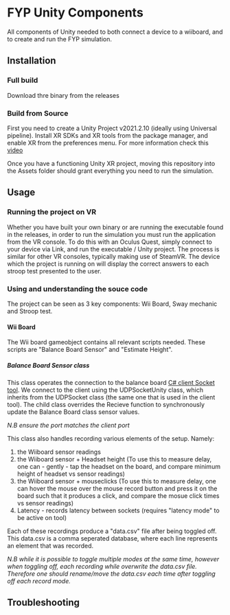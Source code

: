# FYP Unity Components
All components of Unity needed to both connect a device to a wiiboard, and to create and run the FYP simulation.

## Installation
### Full build
Download thre binary from the releases 
### Build from Source
First you need to create a Unity Project v2021.2.10 (ideally using Universal pipeline). Install XR SDKs and XR tools from the package manager, and enable XR from the preferences menu. For more information check this [video](https://www.youtube.com/watch?v=yxMzAw2Sg5w)

Once you have a functioning Unity XR project, moving this repository into the Assets folder should grant everything you need to run the simulation.


## Usage
### Running the project on VR
Whether you have built your own binary or are running the executable found in the releases, in order to run the simulation you must run the application from the VR console. To do this with an Oculus Quest, simply connect to your device via Link, and run the executable / Unity project. The process is similar for other VR consoles, typically making use of SteamVR. 
The device which the project is running on will display the correct answers to each stroop test presented to the user. 

### Using and understanding the souce code
The project can be seen as 3 key components: Wii Board, Sway mechanic and Stroop test.

#### Wii Board
The Wii board gameobject contains all relevant scripts needed. These scripts are "Balance Board Sensor" and "Estimate Height".

##### Balance Board Sensor class

This class operates the connection to the balance board [C# client Socket tool](https://github.com/colonbrack3t/wiiboard-unity-scripts/tree/main/Wii-Balanceboard-server). We connect to the client using the UDPSocketUnity class, which inherits from the UDPSocket class (the same one that is used in the client tool). The child class overrides the Recieve function to synchronously update the Balance Board class sensor values. 

*N.B ensure the port matches the client port*

This class also handles recording various elements of the setup. Namely:
1) the Wiiboard sensor readings
2) the Wiiboard sensor + Headset height (To use this to measure delay, one can - gently - tap the headset on the board, and compare minimum height of headset vs sensor readings)
3) the Wiiboard sensor + mouseclicks (To use this to measure delay, one can hover the mouse over the mouse record button and press it on the board such that it produces a click, and compare the mosue click times vs sensor readings)
4) Latency - records latency between sockets (requires "latency mode" to be active on tool)

Each of these recordings produce a "data.csv" file after being toggled off. This data.csv is a comma seperated database, where each line represents an element that was recorded. 

*N.B while it is possible to toggle multiple modes at the same time, however when toggling off, each recording while overwrite the data.csv file. Therefore one should rename/move the data.csv each time after toggling off each record mode.*



## Troubleshooting
